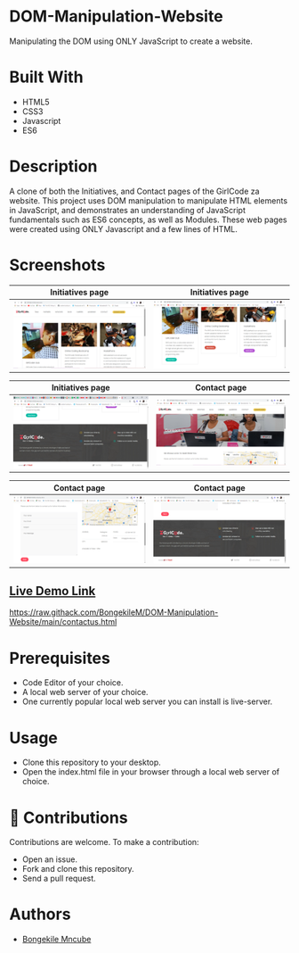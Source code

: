 # DOM-Manipulation-Website

Manipulating the DOM using ONLY JavaScript to create a website.

# Built With

- HTML5
- CSS3
- Javascript
- ES6

# Description

A clone of both the Initiatives, and Contact pages of the GirlCode za website. This project uses DOM manipulation to manipulate HTML elements in JavaScript, and demonstrates an understanding of JavaScript fundamentals such as ES6 concepts, as well as Modules. These web pages were created using ONLY Javascript and a few lines of HTML.

# Screenshots

|                     Initiatives page                     |                     Initiatives page                     |
| :------------------------------------------------------: | :------------------------------------------------------: |
| ![Initiatives page screenshot1](images/initiatives1.png) | ![Initiatives page screenshot2](images/initiatives2.png) |

|                     Initiatives page                     |                   Contact page                   |
| :------------------------------------------------------: | :----------------------------------------------: |
| ![Initiatives page screenshot3](images/initiatives3.png) | ![Contact page screenshot1](images/contact1.png) |

|                   Contact page                   |                   Contact page                   |
| :----------------------------------------------: | :----------------------------------------------: |
| ![Contact page screenshot2](images/contact2.png) | ![Contact page screenshot3](images/contact3.png) |

## [Live Demo Link](https://raw.githack.com/BongekileM/DOM-Manipulation-Website/main/index.html)

https://raw.githack.com/BongekileM/DOM-Manipulation-Website/main/contactus.html

# Prerequisites

- Code Editor of your choice.
- A local web server of your choice.
- One currently popular local web server you can install is live-server.

# Usage

- Clone this repository to your desktop.
- Open the index.html file in your browser through a local web server of choice.

# :handshake: Contributions

Contributions are welcome. To make a contribution:

- Open an issue.
- Fork and clone this repository.
- Send a pull request.

# Authors

- [Bongekile Mncube](https://github.com/BongekileM)
